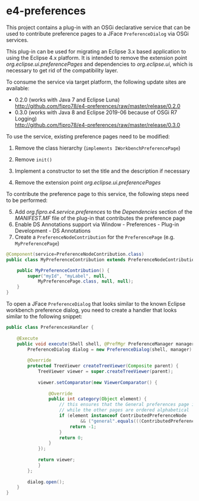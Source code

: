 # e4-preferences
This project contains a plug-in with an OSGi declarative service that can be used to contribute preference pages to a JFace `PreferenceDialog` via OSGi services.

This plug-in can be used for migrating an Eclipse 3.x based application to using the Eclipse 4.x platform. It is intended to remove the extension point
_org.eclipse.ui.preferencePages_ and dependencies to _org.eclipse.ui_, which is necessary to get rid of the compatibility layer.

To consume the service via target platform, the following update sites are available:
- 0.2.0 (works with Java 7 and Eclipse Luna)\
  http://github.com/fipro78/e4-preferences/raw/master/release/0.2.0
- 0.3.0 (works with Java 8 and Eclipse 2019-06 because of OSGi R7 Logging)\
  http://github.com/fipro78/e4-preferences/raw/master/release/0.3.0

To use the service, existing preference pages need to be modified:

1. Remove the class hierarchy (`implements IWorkbenchPreferencePage`)
2. Remove `init()`
3. Implement a constructor to set the title and the description if necessary

4. Remove the extension point _org.eclipse.ui.preferencePages_

To contribute the preference page to this service, the following steps need to be performed:

5. Add _org.fipro.e4.service.preferences_ to the _Dependencies_ section of the *MANIFEST.MF* file of the plug-in that contributes the preference page
6. Enable DS Annotations support via Window - Preferences - Plug-in Development - DS Annotations
7. Create a `PreferenceNodeContribution` for the `PreferencePage` (e.g. `MyPreferencePage`)

```java
@Component(service=PreferenceNodeContribution.class)
public class MyPreferenceContribution extends PreferenceNodeContribution {

    public MyPreferenceContribution() {
        super("myId", "myLabel", null, 
            MyPreferencePage.class, null, null);
    }
}
```
 
To open a JFace `PreferenceDialog` that looks similar to the known Eclipse workbench preference dialog, you need to create a handler that looks similar to the following snippet:

```java
public class PreferencesHandler {
	
    @Execute
    public void execute(Shell shell, @PrefMgr PreferenceManager manager) {
        PreferenceDialog dialog = new PreferenceDialog(shell, manager) {
        
        @Override
        protected TreeViewer createTreeViewer(Composite parent) {
            TreeViewer viewer = super.createTreeViewer(parent);
				
            viewer.setComparator(new ViewerComparator() {
					
                @Override
                public int category(Object element) {
                    // this ensures that the General preferences page is always on top
                    // while the other pages are ordered alphabetical
                    if (element instanceof ContributedPreferenceNode
                            && ("general".equals(((ContributedPreferenceNode) element).getId()))) {
                        return -1;
                    }
                    return 0;
                }
            });
				
            return viewer;
			}
        };
		
        dialog.open();
    }
}
```
